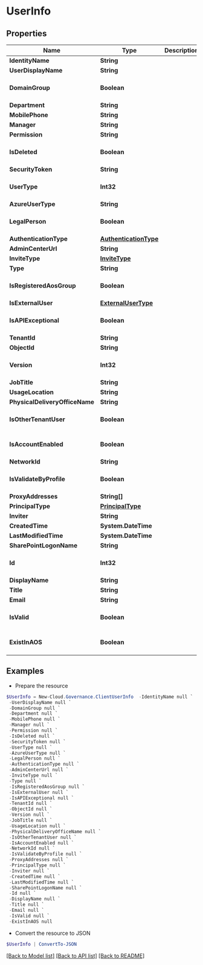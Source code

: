 # UserInfo
## Properties

Name | Type | Description | Notes
------------ | ------------- | ------------- | -------------
**IdentityName** | **String** |  | [optional] 
**UserDisplayName** | **String** |  | [optional] 
**DomainGroup** | **Boolean** |  | [optional] [default to $false]
**Department** | **String** |  | [optional] 
**MobilePhone** | **String** |  | [optional] 
**Manager** | **String** |  | [optional] 
**Permission** | **String** |  | [optional] 
**IsDeleted** | **Boolean** |  | [optional] [default to $false]
**SecurityToken** | **String** |  | [optional] 
**UserType** | **Int32** |  | [optional] [default to 0]
**AzureUserType** | **String** |  | [optional] 
**LegalPerson** | **Boolean** |  | [optional] [default to $false]
**AuthenticationType** | [**AuthenticationType**](AuthenticationType.md) |  | [optional] 
**AdminCenterUrl** | **String** |  | [optional] 
**InviteType** | [**InviteType**](InviteType.md) |  | [optional] 
**Type** | **String** |  | [optional] 
**IsRegisteredAosGroup** | **Boolean** |  | [optional] [default to $false]
**IsExternalUser** | [**ExternalUserType**](ExternalUserType.md) |  | [optional] 
**IsAPIExceptional** | **Boolean** |  | [optional] [default to $false]
**TenantId** | **String** |  | [optional] 
**ObjectId** | **String** |  | [optional] 
**Version** | **Int32** |  | [optional] [default to 0]
**JobTitle** | **String** |  | [optional] 
**UsageLocation** | **String** |  | [optional] 
**PhysicalDeliveryOfficeName** | **String** |  | [optional] 
**IsOtherTenantUser** | **Boolean** |  | [optional] [default to $false]
**IsAccountEnabled** | **Boolean** |  | [optional] [default to $false]
**NetworkId** | **String** |  | [optional] 
**IsValidateByProfile** | **Boolean** |  | [optional] [default to $false]
**ProxyAddresses** | **String[]** |  | [optional] 
**PrincipalType** | [**PrincipalType**](PrincipalType.md) |  | [optional] 
**Inviter** | **String** |  | [optional] 
**CreatedTime** | **System.DateTime** |  | [optional] 
**LastModifiedTime** | **System.DateTime** |  | [optional] 
**SharePointLogonName** | **String** |  | [optional] 
**Id** | **Int32** |  | [optional] [default to 0]
**DisplayName** | **String** |  | [optional] 
**Title** | **String** |  | [optional] 
**Email** | **String** |  | [optional] 
**IsValid** | **Boolean** |  | [optional] [default to $false]
**ExistInAOS** | **Boolean** |  | [optional] [default to $false]

## Examples

- Prepare the resource
```powershell
$UserInfo = New-Cloud.Governance.ClientUserInfo  -IdentityName null `
 -UserDisplayName null `
 -DomainGroup null `
 -Department null `
 -MobilePhone null `
 -Manager null `
 -Permission null `
 -IsDeleted null `
 -SecurityToken null `
 -UserType null `
 -AzureUserType null `
 -LegalPerson null `
 -AuthenticationType null `
 -AdminCenterUrl null `
 -InviteType null `
 -Type null `
 -IsRegisteredAosGroup null `
 -IsExternalUser null `
 -IsAPIExceptional null `
 -TenantId null `
 -ObjectId null `
 -Version null `
 -JobTitle null `
 -UsageLocation null `
 -PhysicalDeliveryOfficeName null `
 -IsOtherTenantUser null `
 -IsAccountEnabled null `
 -NetworkId null `
 -IsValidateByProfile null `
 -ProxyAddresses null `
 -PrincipalType null `
 -Inviter null `
 -CreatedTime null `
 -LastModifiedTime null `
 -SharePointLogonName null `
 -Id null `
 -DisplayName null `
 -Title null `
 -Email null `
 -IsValid null `
 -ExistInAOS null
```

- Convert the resource to JSON
```powershell
$UserInfo | ConvertTo-JSON
```

[[Back to Model list]](../README.md#documentation-for-models) [[Back to API list]](../README.md#documentation-for-api-endpoints) [[Back to README]](../README.md)


